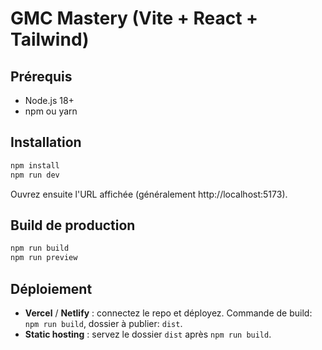 # GMC Mastery (Vite + React + Tailwind)

## Prérequis
- Node.js 18+
- npm ou yarn

## Installation
```bash
npm install
npm run dev
```
Ouvrez ensuite l'URL affichée (généralement http://localhost:5173).

## Build de production
```bash
npm run build
npm run preview
```

## Déploiement
- **Vercel** / **Netlify** : connectez le repo et déployez. Commande de build: `npm run build`, dossier à publier: `dist`.
- **Static hosting** : servez le dossier `dist` après `npm run build`.
